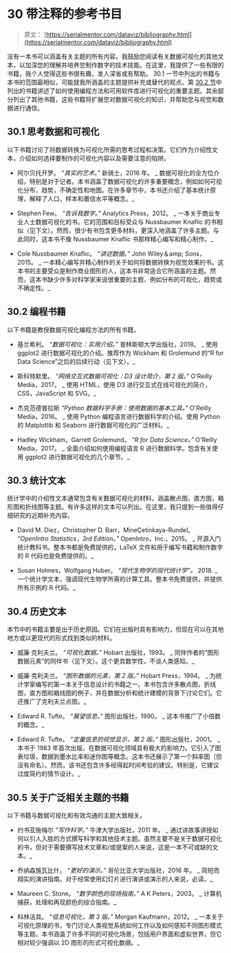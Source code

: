 # 30 带注释的参考书目

> 原文： [https://serialmentor.com/dataviz/bibliography.html](https://serialmentor.com/dataviz/bibliography.html)

没有一本书可以涵盖有关主题的所有内容。我鼓励您阅读有关数据可视化的其他文本，以加深您的理解并培养您制作数字的技术技能。在这里，我提供了一些有限的书籍，我个人觉得这些书很有趣，发人深省或有帮助。 30.1 一节中列出的书籍与本书的范围最相似，可能就我所涵盖的主题提供补充或替代的观点。第 [30.2 节](bibliography.html#bibliography-programming)中列出的书籍讲述了如何使用编程方法和可用软件库进行可视化的重要主题。其余部分列出了其他书籍，这些书籍将扩展您对数据可视化的知识，并帮助您与视觉和数据进行通信。

## 30.1 思考数据和可视化

以下书籍讨论了将数据转换为可视化所需的思考过程和决策。它们作为介绍性文本，介绍如何选择要制作的可视化内容以及需要注意的陷阱。

*   阿尔贝托开罗。 _“真实的艺术。”_ 新骑士，2016 年。
    _ 数据可视化的全方位介绍，特别是对于记者。本书涵盖了数据可视化的许多重要概念，例如如何可视化分布，趋势，不确定性和地图。在许多章节中，本书还介绍了基本统计原理，解释了人口，样本和置信水平等概念。_

*   Stephen Few。 _“告诉我数字。”_ Analytics Press，2012。
    _ 一本关于商业专业人士数据可视化的书。它的范围和目标受众与 Nussbaumer Knaflic 的书相似（见下文）。然而，很少有书包含更多材料，更深入地涵盖了许多主题。与此同时，这本书不像 Nussbaumer Knaflic 书那样精心编写和精心制作。_

*   Cole Nussbaumer Knaflic。 _“讲述数据。”_ John Wiley＆amp; Sons，2015。
    _ 一本精心编写并精心制作的关于如何将数据转换为视觉效果的书。这本书的主要受众是制作商业图形的人，这本书非常适合它所涵盖的主题。然而，这本书缺少许多对科学家来说很重要的主题，例如分布的可视化，趋势或不确定性。_

## 30.2 编程书籍

以下书籍是教授数据可视化编程方法的所有书籍。

*   基兰希利。 _“数据可视化：实用介绍。”_ 普林斯顿大学出版社，2018。
    _ 使用 ggplot2 进行数据可视化的介绍。推荐作为 Wickham 和 Grolemund 的“R for Data Science”之后的后续行动（见下文）。_

*   斯科特默里。 _“网络交互式数据可视化：D3 设计简介，第 2 版。”_ O'Reilly Media，2017。
    _ 使用 HTML，使用 D3 进行交互式在线可视化的简介， CSS，JavaScript 和 SVG。_

*   杰克范德普拉斯 _“Python 数据科学手册：使用数据的基本工具。”_ O'Reilly Media，2016。
    _ 使用 Python 编程语言进行数据科学的介绍。使用 Python 的 Matplotlib 和 Seaborn 进行数据可视化的广泛材料。_

*   Hadley Wickham，Garrett Grolemund。 _“R for Data Science。”_ O'Reilly Media，2017。
    _ 全面介绍如何使用编程语言 R 进行数据科学。包含有关使用 ggplot2 进行数据可视化的几个章节。_

## 30.3 统计文本

统计学中的介绍性文本通常包含有关数据可视化的材料，涵盖散点图，直方图，箱形图和折线图等主题。有许多这样的文本可以列出。在这里，我只提到一些值得仔细研究的近期补充内容。

*   David M. Diez，Christopher D. Barr，MineÇetinkaya-Rundel。 _“OpenIntro Statistics，3rd Edition。”_ OpenIntro，Inc.，2015。
    _ 开源入门统计教科书。整本书都是免费提供的，LaTeX 文件和用于编写书籍和制作数字的 R 代码也是免费提供的。_

*   Susan Holmes，Wolfgang Huber。 _“现代生物学的现代统计学”。_ 2018\.
    _ 一个统计学文本，强调现代生物学所需的计算工具。整本书免费提供，并提供所有示例的 R 代码。_

## 30.4 历史文本

本节中的书籍主要是出于历史原因。它们在出版时具有影响力，但现在可以在其他地方或以更现代的形式找到类似的材料。

*   威廉·克利夫兰。 _“可视化数据。”_ Hobart 出版社，1993。
    _ 同伴作者的“图形数据元素”的同伴书（见下文）。这个更具数学性，不谈人类感知。_

*   威廉·克利夫兰。 _“图形数据的元素，第 2 版。”_ Hobart Press，1994。
    _ 为统计学家编写的第一本关于信息设计的书籍之一。本书包含许多散点图，折线图，直方图和箱线图的例子，并在数据分析和统计建模的背景下讨论它们。它还推广了克利夫兰点图。_

*   Edward R. Tufte。 _“展望信息。”_ 图形出版社，1990。
    _ 这本书推广了小倍数的概念。_

*   Edward R. Tufte。 _“定量信息的视觉显示，第 2 版。”_ 图形出版社，2001。
    _ 本书于 1983 年首次出版，在数据可视化领域具有极大的影响力。它引入了图表垃圾，数据到墨水比率和迷你图等概念。这本书还展示了第一个斜率图（但没有命名）。然而，该书还包含许多经得起时间考验的建议。特别是，它建议过度简约的情节设计。_

## 30.5 关于广泛相关主题的书籍

以下书籍与数据可视化和有效沟通的主题大致相关。

*   约书亚施梅尔 _“写作科学。”_ 牛津大学出版社，2011 年。
    _ 通过讲故事讲授如何以引人入胜的方式撰写科学和其他技术主题。虽然主要不是关于数据可视化的书，但对于需要撰写技术文章和/或提案的人来说，这是一本不可或缺的文本。_

*   乔纳森施瓦比什。 _“更好的演示。”_ 哥伦比亚大学出版社，2016 年。
    _ 简短而翔实的演讲指南。对于经常使用幻灯片进行演讲或演示的人来说，必读。_

*   Maureen C. Stone。 _“数字颜色的现场指南。”_ A K Peters，2003。
    _ 计算机捕获，处理和再现颜色的综合指南。_

*   科林洁具。 _“信息可视化，第 3 版。”_ Morgan Kaufmann，2012。
    _ 一本关于可视化原理的书，专门讨论人类视觉系统如何工作以及如何感知不同图形模式等主题。本书涵盖了许多不同的可视化场景，包括用户界面和虚拟世界，但它相对较少强调以 2D 图形的形式可视化数据。_